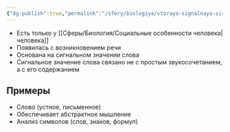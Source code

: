```yaml
---
{"dg-publish":true,"permalink":"/sfery/biologiya/vtoraya-signalnaya-sistema/","tags":["Анатомия"]}
---
```


- Есть только у [[Сферы/Биология/Социальные особенности человека\|человека]]
- Появилась с возникновением речи
- Основана на сигнальном значении слова
- Сигнальное значение слова связано не с простым звукосочетанием, а с его содержанием
## Примеры
- Слово (устное, письменное)
- Обеспечивает абстрактное мышление
- Анализ символов (слов, знаков, формул)